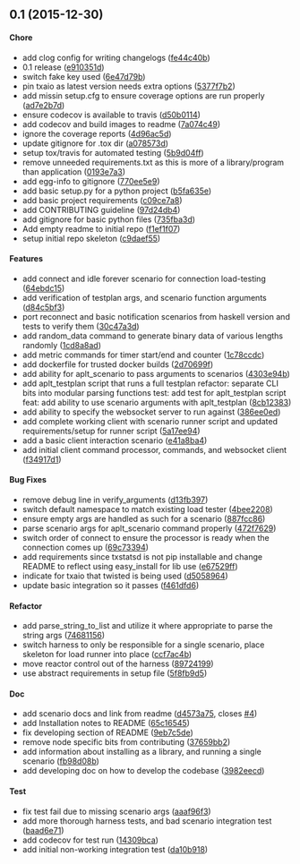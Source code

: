 <a name="0.1"></a>
## 0.1 (2015-12-30)


#### Chore

*   add clog config for writing changelogs ([fe44c40b](https://github.com/mozilla-services/ap-loadtester/commit/fe44c40b61aceb9c7172813ee9b01f679b9b50b1))
*   0.1 release ([e910351d](https://github.com/mozilla-services/ap-loadtester/commit/e910351d26a5e7058ff6de01dd79a028db5716b6))
*   switch fake key used ([6e47d79b](https://github.com/mozilla-services/ap-loadtester/commit/6e47d79b3792e4c1698a554cbbcd25a8e404c076))
*   pin txaio as latest version needs extra options ([5377f7b2](https://github.com/mozilla-services/ap-loadtester/commit/5377f7b2fbfdd3c8af7cba0110be1029867293e3))
*   add missin setup.cfg to ensure coverage options are run properly ([ad7e2b7d](https://github.com/mozilla-services/ap-loadtester/commit/ad7e2b7d970f468d93d7681ae905f896ac4af4d1))
*   ensure codecov is available to travis ([d50b0114](https://github.com/mozilla-services/ap-loadtester/commit/d50b0114cbc12514cc3d034820b236986bef296c))
*   add codecov and build images to readme ([7a074c49](https://github.com/mozilla-services/ap-loadtester/commit/7a074c494f64398da6aa3dd3d37c9871d4877e24))
*   ignore the coverage reports ([4d96ac5d](https://github.com/mozilla-services/ap-loadtester/commit/4d96ac5df9719bffa82558fa613148f6397b9828))
*   update gitignore for .tox dir ([a078573d](https://github.com/mozilla-services/ap-loadtester/commit/a078573dfe0ed400d8a0dbb11624b15d81c13bb0))
*   setup tox/travis for automated testing ([5b9d04ff](https://github.com/mozilla-services/ap-loadtester/commit/5b9d04ffabc327ec7b5807e9b544d17b55edb0f9))
*   remove unneeded requirements.txt as this is more of a library/program than application ([0193e7a3](https://github.com/mozilla-services/ap-loadtester/commit/0193e7a371465f6b31ead947be3a4a50779861f8))
*   add egg-info to gitignore ([770ee5e9](https://github.com/mozilla-services/ap-loadtester/commit/770ee5e9fc8a74e0312349d465ee944f42876e69))
*   add basic setup.py for a python project ([b5fa635e](https://github.com/mozilla-services/ap-loadtester/commit/b5fa635e84f3d5d28d5b4b59ad870a8801ca2be6))
*   add basic project requirements ([c09ce7a8](https://github.com/mozilla-services/ap-loadtester/commit/c09ce7a8812c6c1680409698b7a1dabe599c4442))
*   add CONTRIBUTING guideline ([97d24db4](https://github.com/mozilla-services/ap-loadtester/commit/97d24db4303fdb2b3979602aa4e8426644d3c393))
*   add gitignore for basic python files ([735fba3d](https://github.com/mozilla-services/ap-loadtester/commit/735fba3d4773017942c52307f4de7b1993da34df))
*   Add empty readme to initial repo ([f1ef1f07](https://github.com/mozilla-services/ap-loadtester/commit/f1ef1f07273d936280dcdf0ad282e6ffa1f7138a))
*   setup initial repo skeleton ([c9daef55](https://github.com/mozilla-services/ap-loadtester/commit/c9daef55cf4b31131a6632a00bd57b4215020bb2))

#### Features

*   add connect and idle forever scenario for connection load-testing ([64ebdc15](https://github.com/mozilla-services/ap-loadtester/commit/64ebdc154ee07542da1228b7502a9f80ba77d691))
*   add verification of testplan args, and scenario function arguments ([d84c5bf3](https://github.com/mozilla-services/ap-loadtester/commit/d84c5bf3c8f351a62b6607b5c4ff2a52e1da8272))
*   port reconnect and basic notification scenarios from haskell version and tests to verify them ([30c47a3d](https://github.com/mozilla-services/ap-loadtester/commit/30c47a3dad489ce077bb706d821f4abd85826d6a))
*   add random_data command to generate binary data of various lengths randomly ([1cd8a8ad](https://github.com/mozilla-services/ap-loadtester/commit/1cd8a8ad72fb71d09a27cf99ffc7312a5e471018))
*   add metric commands for timer start/end and counter ([1c78ccdc](https://github.com/mozilla-services/ap-loadtester/commit/1c78ccdc02be23fb9e46876f95a2c2114e764fc9))
*   add dockerfile for trusted docker builds ([2d70699f](https://github.com/mozilla-services/ap-loadtester/commit/2d70699f1778b604ec2fbe1d1692e806db17597b))
*   add ability for aplt_scenario to pass arguments to scenarios ([4303e94b](https://github.com/mozilla-services/ap-loadtester/commit/4303e94b3d59f11c229740c0437c1bad56440954))
*   add aplt_testplan script that runs a full testplan refactor: separate CLI bits into modular parsing functions test: add test for aplt_testplan script feat: add ability to use scenario arguments with aplt_testplan ([8cb12383](https://github.com/mozilla-services/ap-loadtester/commit/8cb12383ce4f938ba10009514295888f459444a0))
*   add ability to specify the websocket server to run against ([386ee0ed](https://github.com/mozilla-services/ap-loadtester/commit/386ee0edbc682c26f017fddfedf0d75fd8ab0132))
*   add complete working client with scenario runner script and updated requirements/setup for runner script ([5a17ee94](https://github.com/mozilla-services/ap-loadtester/commit/5a17ee94f6a6844f5a9f1d34283607f2f64b0cee))
*   add a basic client interaction scenario ([e41a8ba4](https://github.com/mozilla-services/ap-loadtester/commit/e41a8ba488df368eb0f7f7e35b83d8a53cd80176))
*   add initial client command processor, commands, and websocket client ([f34917d1](https://github.com/mozilla-services/ap-loadtester/commit/f34917d1470e2064f09ab2b00d8c52b36b599b93))

#### Bug Fixes

*   remove debug line in verify_arguments ([d13fb397](https://github.com/mozilla-services/ap-loadtester/commit/d13fb397a52916663a91042d20e67350849dfc60))
*   switch default namespace to match existing load tester ([4bee2208](https://github.com/mozilla-services/ap-loadtester/commit/4bee2208917ba6a7c73323ded4e7b08447b7b427))
*   ensure empty args are handled as such for a scenario ([887fcc86](https://github.com/mozilla-services/ap-loadtester/commit/887fcc866ab008067a951e761275ea1034feb9f2))
*   parse scenario args for aplt_scenario command properly ([472f7629](https://github.com/mozilla-services/ap-loadtester/commit/472f762955e2a8cf18d13561bbf782b011c24ae5))
*   switch order of connect to ensure the processor is ready when the connection comes up ([69c73394](https://github.com/mozilla-services/ap-loadtester/commit/69c733943a97a13e8d28e63bdb4e9f1291940af1))
*   add requirements since txstatsd is not pip installable and change README to reflect using easy_install for lib use ([e67529ff](https://github.com/mozilla-services/ap-loadtester/commit/e67529ff67217ccbf37521379f35ecd84a20ce3a))
*   indicate for txaio that twisted is being used ([d5058964](https://github.com/mozilla-services/ap-loadtester/commit/d50589646589caf1530209064c8342d09d15db5b))
*   update basic integration so it passes ([f461dfd6](https://github.com/mozilla-services/ap-loadtester/commit/f461dfd6f28e582b05ad687d937e4911e3e1c39d))

#### Refactor

*   add parse_string_to_list and utilize it where appropriate to parse the string args ([74681156](https://github.com/mozilla-services/ap-loadtester/commit/7468115637630443f37d912a6a9b5b3ee52bba1e))
*   switch harness to only be responsible for a single scenario, place skeleton for load runner into place ([ccf7ac4b](https://github.com/mozilla-services/ap-loadtester/commit/ccf7ac4b2603031977cecdde9f07d530389cb1df))
*   move reactor control out of the harness ([89724199](https://github.com/mozilla-services/ap-loadtester/commit/89724199f6b3b8d67e579b87ba71386f093e990c))
*   use abstract requirements in setup file ([5f8fb9d5](https://github.com/mozilla-services/ap-loadtester/commit/5f8fb9d5169743d5067f86e0e44fbb53ed4cccac))

#### Doc

*   add scenario docs and link from readme ([d4573a75](https://github.com/mozilla-services/ap-loadtester/commit/d4573a7574cfffedc33f1d9a09648bbc571c7536), closes [#4](https://github.com/mozilla-services/ap-loadtester/issues/4))
*   add Installation notes to README ([65c16545](https://github.com/mozilla-services/ap-loadtester/commit/65c165455f956dc9e4f49563222368fee65698f8))
*   fix developing section of README ([9eb7c5de](https://github.com/mozilla-services/ap-loadtester/commit/9eb7c5deff611ba72e2bcb8837eb7019204cf30e))
*   remove node specific bits from contributing ([37659bb2](https://github.com/mozilla-services/ap-loadtester/commit/37659bb2637159b3203e733338a816468732664c))
*   add information about installing as a library, and running a single scenario ([fb98d08b](https://github.com/mozilla-services/ap-loadtester/commit/fb98d08b0aeb8eb16f6e50519942186da0df33e6))
*   add developing doc on how to develop the codebase ([3982eecd](https://github.com/mozilla-services/ap-loadtester/commit/3982eecde4ad5061eaad474e3fd4b50c15728166))

#### Test

*   fix test fail due to missing scenario args ([aaaf96f3](https://github.com/mozilla-services/ap-loadtester/commit/aaaf96f3aa64e9ae2972b060d57292582192fe90))
*   add more thorough harness tests, and bad scenario integration test ([baad6e71](https://github.com/mozilla-services/ap-loadtester/commit/baad6e7150317cf74b21f689671045a9b32116de))
*   add codecov for test run ([14309bca](https://github.com/mozilla-services/ap-loadtester/commit/14309bca0e78afdba2d5f768efb185955cb95140))
*   add initial non-working integration test ([da10b918](https://github.com/mozilla-services/ap-loadtester/commit/da10b9184717bb90102491528c865e0d4ba22ebd))



